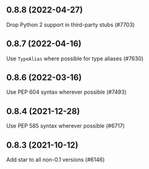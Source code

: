 ## 0.8.8 (2022-04-27)

Drop Python 2 support in third-party stubs (#7703)

## 0.8.7 (2022-04-16)

Use `TypeAlias` where possible for type aliases (#7630)

## 0.8.6 (2022-03-16)

Use PEP 604 syntax wherever possible (#7493)

## 0.8.4 (2021-12-28)

Use PEP 585 syntax wherever possible (#6717)

## 0.8.3 (2021-10-12)

Add star to all non-0.1 versions (#6146)

